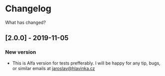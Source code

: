 # Changelog
What has changed?

## [2.0.0] - 2019-11-05
### New version
- This is Alfa version for tests prefferably. I will be happy for any tip, bugs, or similar emails at jaroslav@hlavinka.cz
